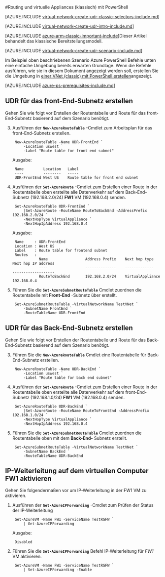 <properties 
   pageTitle="Routing und virtuelle Appliances mit PowerShell im klassischen Bereitstellungsmodell | Microsoft Azure"
   description="Enthält Informationen zum routing VNets mithilfe von PowerShell im klassischen Bereitstellungsmodell steuern"
   services="virtual-network"
   documentationCenter="na"
   authors="jimdial"
   manager="carmonm"
   editor=""
   tags="azure-service-management"
/>
<tags  
   ms.service="virtual-network"
   ms.devlang="na"
   ms.topic="article"
   ms.tgt_pltfrm="na"
   ms.workload="infrastructure-services"
   ms.date="02/02/2016"
   ms.author="jdial" />

#<a name="control-routing-and-use-virtual-appliances-classic-using-powershell"></a>Routing und virtuelle Appliances (klassisch) mit PowerShell

[AZURE.INCLUDE [virtual-network-create-udr-classic-selectors-include.md](../../includes/virtual-network-create-udr-classic-selectors-include.md)]

[AZURE.INCLUDE [virtual-network-create-udr-intro-include.md](../../includes/virtual-network-create-udr-intro-include.md)]

[AZURE.INCLUDE [azure-arm-classic-important-include](../../includes/azure-arm-classic-important-include.md)]Dieser Artikel behandelt das klassische Bereitstellungsmodell.

[AZURE.INCLUDE [virtual-network-create-udr-scenario-include.md](../../includes/virtual-network-create-udr-scenario-include.md)]

Im Beispiel oben beschriebenen Szenario Azure PowerShell Befehle unten eine einfache Umgebung bereits erwarten Grundlage. Wenn die Befehle ausführen, wie sie in diesem Dokument angezeigt werden soll, erstellen Sie die Umgebung in [einer VNet (classic) mit PowerShell erstellen](virtual-networks-create-vnet-classic-netcfg-ps.md)angezeigt.

[AZURE.INCLUDE [azure-ps-prerequisites-include.md](../../includes/azure-ps-prerequisites-include.md)]

## <a name="create-the-udr-for-the-front-end-subnet"></a>UDR für das front-End-Subnetz erstellen
Gehen Sie wie folgt vor Erstellen der Routentabelle und Route für das front-End-Subnetz basierend auf dem Szenario benötigt.

3. Ausführen der **`New-AzureRouteTable`** -Cmdlet zum Arbeitsplan für das front-End-Subnetz erstellen.

        New-AzureRouteTable -Name UDR-FrontEnd `
            -Location uswest `
            -Label "Route table for front end subnet"

    Ausgabe:

        Name         Location   Label                          
        ----         --------   -----                          
        UDR-FrontEnd West US    Route table for front end subnet

4. Ausführen der **`Set-AzureRoute`** -Cmdlet zum Erstellen einer Route in der Routentabelle oben erstellte alle Datenverkehr auf dem Back-End-Subnetz (192.168.2.0/24) **FW1** VM (192.168.0.4) senden.
    
        Get-AzureRouteTable UDR-FrontEnd `
            |Set-AzureRoute -RouteName RouteToBackEnd -AddressPrefix 192.168.2.0/24 `
            -NextHopType VirtualAppliance `
            -NextHopIpAddress 192.168.0.4

    Ausgabe:

        Name     : UDR-FrontEnd
        Location : West US
        Label    : Route table for frontend subnet
        Routes   : 
                   Name                 Address Prefix    Next hop type        Next hop IP address
                   ----                 --------------    -------------        -------------------
                   RouteToBackEnd       192.168.2.0/24    VirtualAppliance     192.168.0.4  

5. Führen Sie die **`Set-AzureSubnetRouteTable`** Cmdlet zuordnen die Routentabelle mit **Front-End** -Subnetz über erstellt.

        Set-AzureSubnetRouteTable -VirtualNetworkName TestVNet `
            -SubnetName FrontEnd `
            -RouteTableName UDR-FrontEnd
 
## <a name="create-the-udr-for-the-back-end-subnet"></a>UDR für das Back-End-Subnetz erstellen
Gehen Sie wie folgt vor Erstellen der Routentabelle und Route für das Back-End-Subnetz basierend auf dem Szenario benötigt.

3. Führen Sie die **`New-AzureRouteTable`** Cmdlet eine Routentabelle für Back-End-Subnetz erstellen.

        New-AzureRouteTable -Name UDR-BackEnd `
            -Location uswest `
            -Label "Route table for back end subnet"

4. Ausführen der **`Set-AzureRoute`** -Cmdlet zum Erstellen einer Route in der Routentabelle oben erstellte alle Datenverkehr auf dem front-End-Subnetz (192.168.1.0/24) **FW1** VM (192.168.0.4) senden.

        Get-AzureRouteTable UDR-BackEnd `
            |Set-AzureRoute -RouteName RouteToFrontEnd -AddressPrefix 192.168.1.0/24 `
            -NextHopType VirtualAppliance `
            -NextHopIpAddress 192.168.0.4

5. Führen Sie die **`Set-AzureSubnetRouteTable`** Cmdlet zuordnen die Routentabelle oben mit dem **Back-End-** Subnetz erstellt.

        Set-AzureSubnetRouteTable -VirtualNetworkName TestVNet `
            -SubnetName BackEnd `
            -RouteTableName UDR-BackEnd

## <a name="enable-ip-forwarding-on-the-fw1-vm"></a>IP-Weiterleitung auf dem virtuellen Computer FW1 aktivieren
Gehen Sie folgendermaßen vor um IP-Weiterleitung in der FW1 VM zu aktivieren.

1. Ausführen der **`Get-AzureIPForwarding`** -Cmdlet zum Prüfen der Status der IP-Weiterleitung

        Get-AzureVM -Name FW1 -ServiceName TestRGFW `
            | Get-AzureIPForwarding

    Ausgabe:

        Disabled

2. Führen Sie die **`Set-AzureIPForwarding`** Befehl IP-Weiterleitung für *FW1* VM aktivieren.

        Get-AzureVM -Name FW1 -ServiceName TestRGFW `
            | Set-AzureIPForwarding -Enable
